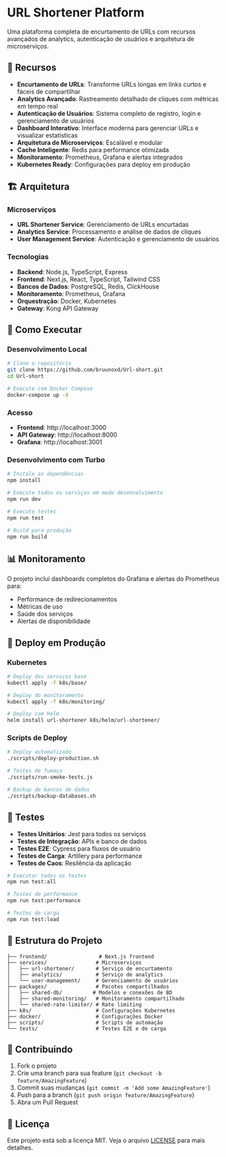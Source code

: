 # URL Shortener Platform

Uma plataforma completa de encurtamento de URLs com recursos avançados de analytics, autenticação de usuários e arquitetura de microserviços.

## 🚀 Recursos

- **Encurtamento de URLs**: Transforme URLs longas em links curtos e fáceis de compartilhar
- **Analytics Avançado**: Rastreamento detalhado de cliques com métricas em tempo real
- **Autenticação de Usuários**: Sistema completo de registro, login e gerenciamento de usuários
- **Dashboard Interativo**: Interface moderna para gerenciar URLs e visualizar estatísticas
- **Arquitetura de Microserviços**: Escalável e modular
- **Cache Inteligente**: Redis para performance otimizada
- **Monitoramento**: Prometheus, Grafana e alertas integrados
- **Kubernetes Ready**: Configurações para deploy em produção

## 🏗️ Arquitetura

### Microserviços
- **URL Shortener Service**: Gerenciamento de URLs encurtadas
- **Analytics Service**: Processamento e análise de dados de cliques
- **User Management Service**: Autenticação e gerenciamento de usuários

### Tecnologias
- **Backend**: Node.js, TypeScript, Express
- **Frontend**: Next.js, React, TypeScript, Tailwind CSS
- **Bancos de Dados**: PostgreSQL, Redis, ClickHouse
- **Monitoramento**: Prometheus, Grafana
- **Orquestração**: Docker, Kubernetes
- **Gateway**: Kong API Gateway

## 🚀 Como Executar

### Desenvolvimento Local

```bash
# Clone o repositório
git clone https://github.com/bruunoxd/Url-short.git
cd Url-short

# Execute com Docker Compose
docker-compose up -d
```

### Acesso
- **Frontend**: http://localhost:3000
- **API Gateway**: http://localhost:8000
- **Grafana**: http://localhost:3001

### Desenvolvimento com Turbo

```bash
# Instale as dependências
npm install

# Execute todos os serviços em modo desenvolvimento
npm run dev

# Execute testes
npm run test

# Build para produção
npm run build
```

## 📊 Monitoramento

O projeto inclui dashboards completos do Grafana e alertas do Prometheus para:
- Performance de redirecionamentos
- Métricas de uso
- Saúde dos serviços
- Alertas de disponibilidade

## 🔧 Deploy em Produção

### Kubernetes

```bash
# Deploy dos serviços base
kubectl apply -f k8s/base/

# Deploy do monitoramento
kubectl apply -f k8s/monitoring/

# Deploy com Helm
helm install url-shortener k8s/helm/url-shortener/
```

### Scripts de Deploy

```bash
# Deploy automatizado
./scripts/deploy-production.sh

# Testes de fumaça
./scripts/run-smoke-tests.js

# Backup de bancos de dados
./scripts/backup-databases.sh
```

## 🧪 Testes

- **Testes Unitários**: Jest para todos os serviços
- **Testes de Integração**: APIs e banco de dados
- **Testes E2E**: Cypress para fluxos de usuário
- **Testes de Carga**: Artillery para performance
- **Testes de Caos**: Resilência da aplicação

```bash
# Executar todos os testes
npm run test:all

# Testes de performance
npm run test:performance

# Testes de carga
npm run test:load
```

## 📁 Estrutura do Projeto

```
├── frontend/                 # Next.js frontend
├── services/                # Microserviços
│   ├── url-shortener/       # Serviço de encurtamento
│   ├── analytics/           # Serviço de analytics
│   └── user-management/     # Gerenciamento de usuários
├── packages/                # Pacotes compartilhados
│   ├── shared-db/          # Modelos e conexões de BD
│   ├── shared-monitoring/   # Monitoramento compartilhado
│   └── shared-rate-limiter/ # Rate limiting
├── k8s/                     # Configurações Kubernetes
├── docker/                  # Configurações Docker
├── scripts/                 # Scripts de automação
└── tests/                   # Testes E2E e de carga
```

## 🤝 Contribuindo

1. Fork o projeto
2. Crie uma branch para sua feature (`git checkout -b feature/AmazingFeature`)
3. Commit suas mudanças (`git commit -m 'Add some AmazingFeature'`)
4. Push para a branch (`git push origin feature/AmazingFeature`)
5. Abra um Pull Request

## 📝 Licença

Este projeto está sob a licença MIT. Veja o arquivo [LICENSE](LICENSE) para mais detalhes.

